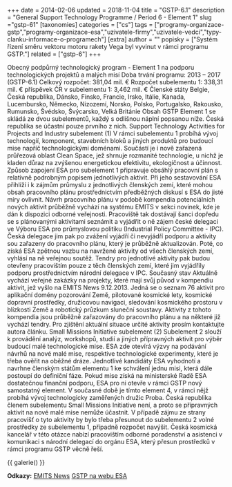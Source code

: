 +++
date = 2014-02-06
updated = 2018-11-04
title = "GSTP-6.1"
description = "General Support Technology Programme / Period 6 - Element 1"
slug ="gstp-61"
[taxonomies]
categories = ["cs"]
tags = ["programy-organizace-gstp","programy-organizace-esa","uzivatele-firmy","uzivatele-vedci","typy-clanku-informace-o-programech"]
[extra]
author = ""
popisky = ["Systém řízení směru vektoru motoru rakety Vega byl vyvinut v rámci programu GSTP."]
related = ["gstp-6"]
+++

Obecný podpůrný technologický program - Element 1 na podporu technologických projektů a malých misí Doba trvání programu: 2013 – 2017 (GSTP-6.1) Celkový rozpočet: 381,04 mil. € Rozpočet subelementu 1: 338,31 mil. € příspěvek ČR v subelementu 1: 3,462 mil. € Členské státy Belgie, Česká republika, Dánsko, Finsko, Francie, Irsko, Itálie, Kanada, Lucembursko, Německo, Nizozemí, Norsko, Polsko, Portugalsko, Rakousko, Rumunsko, Švédsko, Švýcarsko, Velká Británie Obsah GSTP Element 1 se skládá ze dvou subelementů, každý s odlišnou náplní popsanou níže. Česká republika se účastní pouze prvního z nich. Support Technology Activities for Projects and Industry subelement (1) V rámci subelementu 1 probíhá vývoj technologií, komponent, stavebních bloků a jiných produktů pro budoucí mise napříč technologickými doménami. Součástí je i nově zařazená průřezová oblast Clean Space, jež shrnuje rozmanité technologie, u nichž je kladen důraz na zvýšenou energetickou efektivitu, ekologičnost a účinnost. Způsob zapojení ESA pro subelement 1 připravuje obsáhlý pracovní plán s relativně podrobným popisem jednotlivých aktivit. Při jeho sestavování ESA přihlíží i k zájmům průmyslu z jednotlivých členských zemí, které mohou obsah pracovního plánu prostřednictvím předběžných diskusí s ESA do jisté míry ovlivnit. Návrh pracovního plánu v podobě kompendia potenciálních nových aktivit průběžně vychází na systému EMITS v sekci novinek, kde je dán k dispozici odborné veřejnosti. Pracoviště tak dostávají šanci dopředu se s plánovanými aktivitami seznámit a vyjádřit o ně zájem české delegaci ve Výboru ESA pro průmyslovou politiku (Industrial Policy Committee - IPC). Česká delegace jim pak po zvážení vyjádří či nevyjádří podporu a aktivity sou zařazeny do pracovního plánu, který je průběžně aktualizován. Poté, co získá ESA zpětnou vazbu na navržené aktivity od všech členských zemí, vyhlásí na ně veřejnou soutěž. Tendry pro jednotlivé aktivity pak budou otevřeny pracovištím pouze z těch členských zemí, které jim vyjádřily podporu prostřednictvím národní delegace v IPC. Současný stav Aktuálně vychází veřejné zakázky na projekty, které mají svůj původ v kompendiu aktivit, jež vyšlo na EMITS News 9.12.2013. Jedná se o seznam 76 aktivit pro aplikační domény pozorování Země, pilotované kosmické lety, kosmické dopravní prostředky, družicovou navigaci, sledování kosmického prostoru v blízkosti Země a robotický průzkum sluneční soustavy. Aktivity z tohoto kompendia jsou průběžně zařazovány do pracovního plánu a na některé již vychází tendry. Pro zjištění aktuální situace určité aktivity prosím kontaktujte autora článku. Small Missions Initiative subelement (2) Subelement 2 slouží k provádění analýz, workshopů, studií a jiných přípravných aktivit pro výběr budoucí malé technologické mise. ESA zde otevírá výzvy na podávání návrhů na nové malé mise, respektive technologické experimenty, které je třeba ověřit na oběžné dráze. Jednotlivé kandidáty ESA vyhodnotí a navrhne členským státům elementu 1 ke schválení jednu misi, která dále postoupí do definiční fáze. Pokud mise získá na ministerské Radě ESA dostatečnou finanční podporu, ESA pro ni otevře v rámci GSTP nový samostatný element. V současné době je tímto element 4, v rámci nějž probíhá vývoj technologicky zaměřených družic Proba. Česká republika členem subelementu Small Missions Initiative není, a proto se přípravných aktivit na nové malé mise nemůže účastnit. V případě zájmu ze strany pracovišť o tyto aktivity by bylo třeba přesunout do subelementu 2 volné prostředky ze subelementu 1, případně rozpočet navýšit. Česká kosmická kancelář v této otázce nabízí pracovištím odborné poradenství a asistenci v komunikaci s národní delegací do orgánu ESA, který přesun prostředků v rámci programu GSTP věcně řeší.

{{ galerie() }}

**Odkazy:**
[EMITS News]
[GSTP na webu ESA]

[EMITS News]: http://emits.sso.esa.int/emits/owa/esa_news_list.onlinelist?user
[GSTP na webu ESA]: http://www.esa.int/Our_Activities/Technology/About_the_General_Support_Technology_Programme_GSTP
